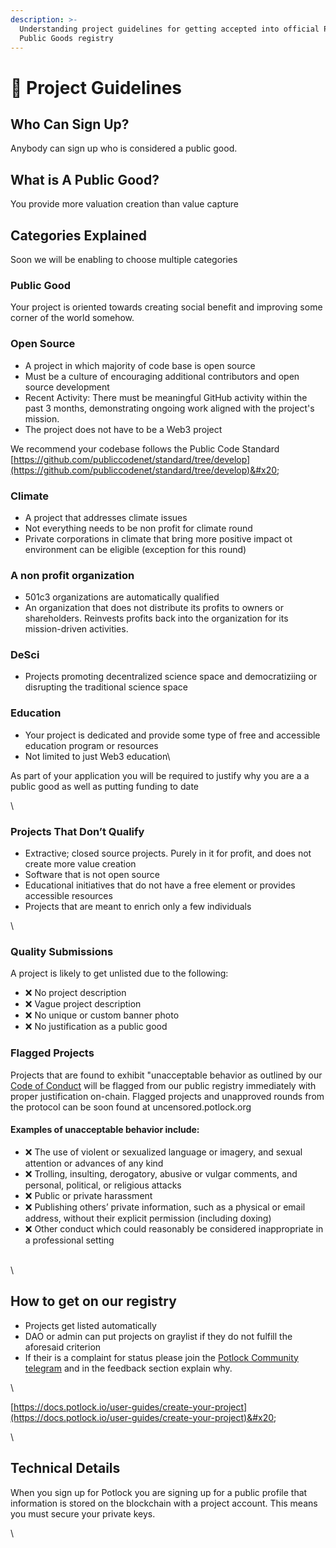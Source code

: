 ```yaml
---
description: >-
  Understanding project guidelines for getting accepted into official Potlock
  Public Goods registry
---
```


# 📖 Project Guidelines

## Who Can Sign Up?

Anybody can sign up who is considered a public good.&#x20;

## What is A Public Good?

You provide more valuation creation than value capture

## Categories Explained

Soon we will be enabling to choose multiple categories

### Public Good

Your project is oriented towards creating social benefit and improving some corner of the world somehow.

### &#x20;Open Source

* A project in which majority of code base is open source
* Must be a culture of encouraging additional contributors and open source development&#x20;
* Recent Activity: There must be meaningful GitHub activity within the past 3 months, demonstrating ongoing work aligned with the project's mission.
* The project does not have to be a Web3 project

We recommend your codebase follows the Public Code Standard [https://github.com/publiccodenet/standard/tree/develop](https://github.com/publiccodenet/standard/tree/develop)&#x20;

### Climate

* A project that addresses climate issues
* Not everything needs to be non profit for climate round
* Private corporations in climate that bring more positive impact ot environment can be eligible (exception for this round)

### A non profit organization

* 501c3 organizations are automatically qualified
* &#x20;An organization that does not distribute its profits to owners or shareholders. Reinvests profits back into the organization for its mission-driven activities.

### DeSci

* Projects promoting decentralized science space and democratiziing or disrupting the traditional science space

### Education

* Your project is dedicated and provide some type of free and accessible education program or resources
* Not limited to just Web3 education\


As part of your application you will be required to justify why you are a a public good as well as putting funding to date

\


### Projects That Don’t Qualify

* Extractive; closed source projects. Purely in it for profit, and does not create more value creation
* Software that is not open source&#x20;
* Educational initiatives that do not have a free element or provides accessible resources
* Projects that are meant to enrich only a few individuals&#x20;

\


### Quality Submissions

A project is likely to get unlisted due to the following:

* ❌ No project description
* ❌ Vague project description
* ❌ No unique or custom banner photo
* ❌ No justification as a public good

### Flagged Projects

Projects that are found to exhibit "unacceptable behavior as outlined by our [Code of Conduct](../../general-information/code-of-conduct.md) will be flagged from our public registry immediately with proper justification on-chain. Flagged projects and unapproved rounds from the protocol can be soon found at uncensored.potlock.org&#x20;

#### Examples of unacceptable behavior include:

* ❌ The use of violent or sexualized language or imagery, and sexual attention or advances of any kind
* ❌ Trolling, insulting, derogatory, abusive or vulgar comments, and personal, political, or religious attacks
* ❌ Public or private harassment
* ❌ Publishing others’ private information, such as a physical or email address, without their explicit permission (including doxing)
* ❌ Other conduct which could reasonably be considered inappropriate in a professional setting

\
\


## How to get on our registry

* Projects get listed automatically
* DAO or admin can put projects on graylist if they do not fulfill the aforesaid criterion
* If their is a complaint for status please join the [Potlock Community telegram](https://potlock.org/communtiy) and in the feedback section explain why.&#x20;

\


[https://docs.potlock.io/user-guides/create-your-project](https://docs.potlock.io/user-guides/create-your-project)&#x20;

\


## Technical Details

When you sign up for  Potlock you are signing up for a public profile that information is stored on the blockchain with a project account. This means you must secure your private keys.

\

